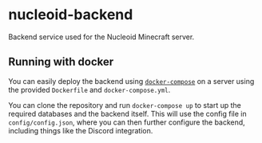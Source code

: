 # nucleoid-backend

Backend service used for the Nucleoid Minecraft server.

## Running with docker

You can easily deploy the backend using [`docker-compose`](https://docs.docker.com/compose/) on a server using the provided `Dockerfile` and `docker-compose.yml`.

You can clone the repository and run `docker-compose up` to start up the required databases and the backend itself. This will use the config file in `config/config.json`, where you can then further configure the backend, including things like the Discord integration.
